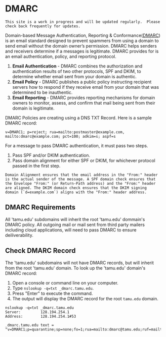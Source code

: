 
# DMARC

```admonish info
This site is a work in progress and will be updated regularly.  Please check back frequently for updates.
```

Domain-based Message Authentication, Reporting & Conformance([DMARC](https://dmarc.org)) is an email standard designed to prevent spammers from using a domain to send email without the domain owner’s permission.  DMARC helps senders and receivers determine if a messages is legitimate.  DMARC provides for is an email authentication, policy, and reporting protocol.

1) **Email Authentication** - DMARC combines the authorization and authentication results of two other protocols, SPF and DKIM, to determine whether email sent from your domain is authentic.
2) **Email Policy** - DMARC publishes a public policy instructing recipient servers how to respond if they receive email from your domain that was determined to be inauthentic.
3) **Email Reporting** - DMARC provides reporting mechanisms for domain owners to monitor, assess, and confirm that mail being sent from their domain is legitimate.

DMARC Policies are creating using a DNS TXT Record.  Here is a sample DMARC record:

```shell
v=DMARC1; p=reject; rua=mailto:postmaster@example.com, mailto:dmarc@example.com; pct=100; adkim=s; aspf=s
```

For a message to pass DMARC authentication, it must pass two steps.

1) Pass SPF and/or DKIM authentication.
2) Pass domain alignment for either SPF or DKIM, for whichever protocol passed in the first step.

```admonish info
Domain Alignment ensures that the email address in the "From:" header is the actual sender of the message. A SPF domain check ensures that the Envelope "From:" (or Return-Path address) and the "From:" header are aligned. The DKIM domain check ensures that the DKIM signing domain (`d=example.com`) aligns with the "From:" header address.
```

## DMARC Requirements

All 'tamu.edu' subdomains will inherit the root 'tamu.edu' dommain's DMARC policy. All outgoing mail or mail sent from third party mailers including cloud applications, will need to pass DMARC to ensure deiliverability.

## Check DMARC Record

The 'tamu.edu' subdomains will not have DMARC records, but will inherit from the root 'tamu.edu' domain.  To look up the 'tamu.edu' domain's DMARC record:

1) Open a console or command line on your computer.
2) Type `nslookup -q=txt _dmarc.tamu.edu`.
3) Press "Enter" to execute the command.
4) The output will display the DMARC record for the root `tamu.edu` domain.

```shell
nslookup -q=txt _dmarc.tamu.edu
Server:         128.194.254.1
Address:        128.194.254.1#53

_dmarc.tamu.edu text = "v=DMARC1;p=quarantine;sp=none;fo=1;rua=mailto:dmarc@tamu.edu;ruf=mailto:dmarc@tamu.edu"
```

